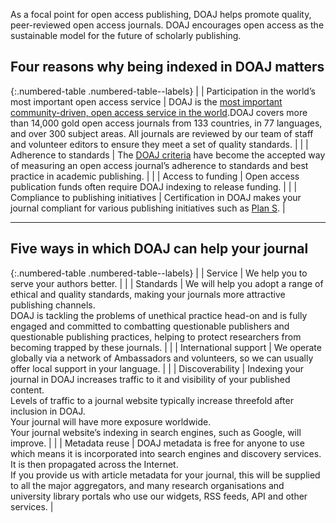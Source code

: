 As a focal point for open access publishing, DOAJ helps promote quality, peer-reviewed open access journals. DOAJ encourages open access as the sustainable model for the future of scholarly publishing.

## Four reasons why being indexed in DOAJ matters

{:.numbered-table .numbered-table--labels}
|   | Participation in the world’s most important open access service | DOAJ is the [most important community-driven, open access service in the world](http://repository.jisc.ac.uk/6269/10/final-KE-Report-V5.1-20JAN2016.pdf).DOAJ covers more than 14,000 gold open access journals from 133 countries, in 77 languages, and over 300 subject areas. All journals are reviewed by our team of staff and volunteer editors to ensure they meet a set of quality standards. |
|   | Adherence to standards                                          | The [DOAJ criteria](/apply/guide/) have become the accepted way of measuring an open access journal’s adherence to standards and best practice in academic publishing.                                                                                                                                                                                                                               |
|   | Access to funding                                               | Open access publication funds often require DOAJ indexing to release funding.                                                                                                                                                                                                                                                                                                                        |
|   | Compliance to publishing initiatives                            | Certification in DOAJ makes your journal compliant for various publishing initiatives such as [Plan S](https://www.coalition-s.org/).                                                                                                                                                                                                                                                                |

---

## Five ways in which DOAJ can help your journal

{:.numbered-table .numbered-table--labels}
|   | Service               | We help you to serve your authors better.                                                                                                                                                                                                                                                                                                                                                              |
|   | Standards             | We will help you adopt a range of ethical and quality standards, making your journals more attractive publishing channels. <br>DOAJ is tackling the problems of unethical practice head-on and is fully engaged and committed to combatting questionable publishers and questionable publishing practices, helping to protect researchers from becoming trapped by these journals.                     |
|   | International support | We operate globally via a network of Ambassadors and volunteers, so we can usually offer local support in your language.                                                                                                                                                                                                                                                                               |
|   | Discoverability       | Indexing your journal in DOAJ increases traffic to it and visibility of your published content. <br>Levels of traffic to a journal website typically increase threefold after inclusion in DOAJ. <br>Your journal will have more exposure worldwide. <br>Your journal website’s indexing in search engines, such as Google, will improve.                                                              |
|   | Metadata reuse        | DOAJ metadata is free for anyone to use which means it is incorporated into search engines and discovery services. It is then propagated across the Internet. <br>If you provide us with article metadata for your journal, this will be supplied to all the major aggregators, and many research organisations and university library portals who use our widgets, RSS feeds, API and other services. |

[most important community-driven, open access service in the world]: http://repository.jisc.ac.uk/6269/10/final-KE-Report-V5.1-20JAN2016.pdf
[DOAJ criteria]: https://docs.google.com/document/d/1Wm1tFFWHIyfFwUSvm7a7jtSxYW6i7WFDw3j8y6f7NIk/edit?ts=5e846f53#heading=h.9y1a9u8qc0x3
[Plan S]: https://www.coalition-s.org/
